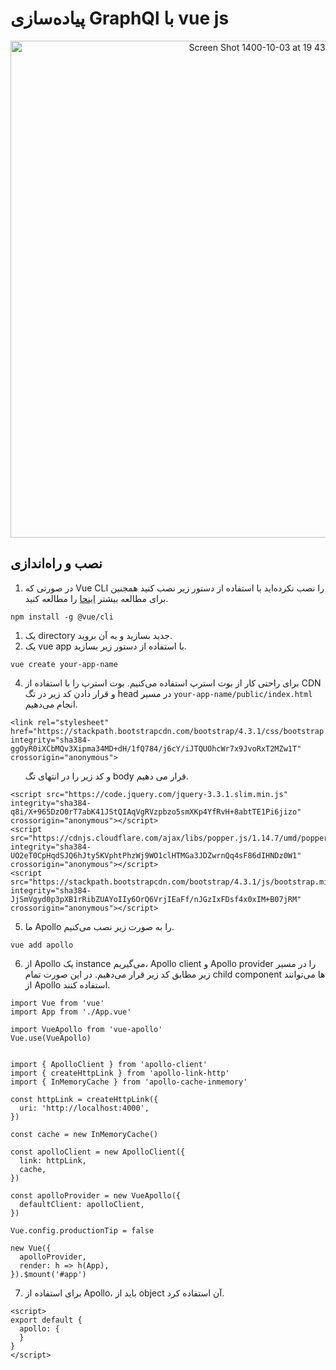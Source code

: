 # پیاده‌سازی GraphQl با vue js
<p align="center" width="100%">
<img width="795" alt="Screen Shot 1400-10-03 at 19 43 04" src="https://user-images.githubusercontent.com/59199865/147364109-6df4c013-5f17-47b5-bb6b-203ba760d0a9.png">
</p>

## نصب و راه‌اندازی
1. در صورتی که Vue CLI را نصب نکرده‌اید با استفاده از دستور زیر نصب کنید همجنین برای مطالعه بیشتر [اینحا](https://cli.vuejs.org/guide/installation.html) را مطالعه کنید.
```
npm install -g @vue/cli
```
1. یک directory جدید بسازید و به آن بروید.
3. یک vue app با استفاده از دستور زیر بسازید.
```
vue create your-app-name
```
4. برای راحتی کار از بوت استرپ استفاده می‌کنیم. بوت استرپ را با استفاده از CDN و قرار دادن کد زیر در تگ head در مسیر `your-app-name/public/index.html` انجام می‌دهیم.
```
<link rel="stylesheet" href="https://stackpath.bootstrapcdn.com/bootstrap/4.3.1/css/bootstrap.min.css" integrity="sha384-ggOyR0iXCbMQv3Xipma34MD+dH/1fQ784/j6cY/iJTQUOhcWr7x9JvoRxT2MZw1T" crossorigin="anonymous">
```
&nbsp; &nbsp; &nbsp; و کد زیر را در انتهای تگ body قرار می دهیم.
```
<script src="https://code.jquery.com/jquery-3.3.1.slim.min.js" integrity="sha384-q8i/X+965DzO0rT7abK41JStQIAqVgRVzpbzo5smXKp4YfRvH+8abtTE1Pi6jizo" crossorigin="anonymous"></script>
<script src="https://cdnjs.cloudflare.com/ajax/libs/popper.js/1.14.7/umd/popper.min.js" integrity="sha384-UO2eT0CpHqdSJQ6hJty5KVphtPhzWj9WO1clHTMGa3JDZwrnQq4sF86dIHNDz0W1" crossorigin="anonymous"></script>
<script src="https://stackpath.bootstrapcdn.com/bootstrap/4.3.1/js/bootstrap.min.js" integrity="sha384-JjSmVgyd0p3pXB1rRibZUAYoIIy6OrQ6VrjIEaFf/nJGzIxFDsf4x0xIM+B07jRM" crossorigin="anonymous"></script>
```
5. ما Apollo را به صورت زیر نصب می‌کنیم.
```
vue add apollo
```
6. از Apollo یک instance می‌گیریم، Apollo client و Apollo provider را در مسیر زیر مطابق کد زیر قرار می‌دهیم. در این صورت تمام child component ها می‌توانند از Apollo استفاده کنند.
```
import Vue from 'vue'
import App from './App.vue'

import VueApollo from 'vue-apollo'
Vue.use(VueApollo)


import { ApolloClient } from 'apollo-client'
import { createHttpLink } from 'apollo-link-http'
import { InMemoryCache } from 'apollo-cache-inmemory'

const httpLink = createHttpLink({
  uri: 'http://localhost:4000',
})

const cache = new InMemoryCache()

const apolloClient = new ApolloClient({
  link: httpLink,
  cache,
})

const apolloProvider = new VueApollo({
  defaultClient: apolloClient,
})

Vue.config.productionTip = false

new Vue({
  apolloProvider,
  render: h => h(App),
}).$mount('#app')
```

7. برای استفاده از Apollo، باید از object آن استفاده کرد.
```
<script>
export default {
  apollo: {
  }
}
</script>
```


